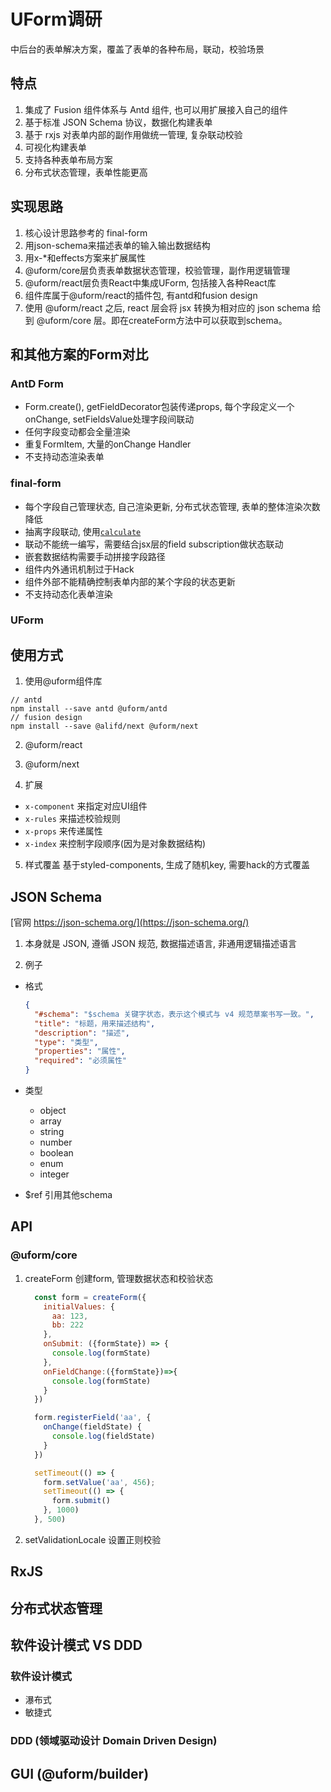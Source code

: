 # UForm调研

中后台的表单解决方案，覆盖了表单的各种布局，联动，校验场景

## 特点

1. 集成了 Fusion 组件体系与 Antd 组件, 也可以用扩展接入自己的组件
2. 基于标准 JSON Schema 协议，数据化构建表单
3. 基于 rxjs 对表单内部的副作用做统一管理, 复杂联动校验
4. 可视化构建表单
5. 支持各种表单布局方案
6. 分布式状态管理，表单性能更高

## 实现思路

1. 核心设计思路参考的 final-form
2. 用json-schema来描述表单的输入输出数据结构
3. 用x-*和effects方案来扩展属性
4. @uform/core层负责表单数据状态管理，校验管理，副作用逻辑管理
5. @uform/react层负责React中集成UForm, 包括接入各种React库
6. 组件库属于@uform/react的插件包, 有antd和fusion design
7. 使用 @uform/react 之后, react 层会将 jsx 转换为相对应的 json schema 给到 @uform/core 层。即在createForm方法中可以获取到schema。

## 和其他方案的Form对比

### AntD Form

  + Form.create(), getFieldDecorator包装传递props, 每个字段定义一个onChange, setFieldsValue处理字段间联动
  + 任何字段变动都会全量渲染
  + 重复FormItem, 大量的onChange Handler
  + 不支持动态渲染表单

### final-form

  + 每个字段自己管理状态, 自己渲染更新, 分布式状态管理, 表单的整体渲染次数降低
  + 抽离字段联动, 使用[`calculate`](https://github.com/final-form/final-form-calculate)
  + 联动不能统一编写，需要结合jsx层的field subscription做状态联动
  + 嵌套数据结构需要手动拼接字段路径
  + 组件内外通讯机制过于Hack
  + 组件外部不能精确控制表单内部的某个字段的状态更新
  + 不支持动态化表单渲染

### UForm

## 使用方式

1. 使用@uform组件库

  ```npm
  // antd
  npm install --save antd @uform/antd
  // fusion design
  npm install --save @alifd/next @uform/next
  ```

2. @uform/react

3. @uform/next

4. 扩展

  + `x-component` 来指定对应UI组件
  + `x-rules` 来描述校验规则
  + `x-props` 来传递属性
  + `x-index` 来控制字段顺序(因为是对象数据结构)

5. 样式覆盖
  基于styled-components, 生成了随机key, 需要hack的方式覆盖

## JSON Schema

  [官网 https://json-schema.org/](https://json-schema.org/)

1. 本身就是 JSON, 遵循 JSON 规范, 数据描述语言, 非通用逻辑描述语言

2. 例子

+ 格式

    ```json
    {
      "#schema": "$schema 关键字状态，表示这个模式与 v4 规范草案书写一致。",
      "title": "标题，用来描述结构",
      "description": "描述",
      "type": "类型",
      "properties": "属性",
      "required": "必须属性"
    }
    ```

+ 类型
  
  + object
  + array
  + string
  + number
  + boolean
  + enum
  + integer
  
+ $ref 引用其他schema

## API

### @uform/core

1. createForm 创建form, 管理数据状态和校验状态
    ```js
      const form = createForm({
        initialValues: {
          aa: 123,
          bb: 222
        },
        onSubmit: ({formState}) => {
          console.log(formState)
        },
        onFieldChange:({formState})=>{
          console.log(formState)
        }
      })

      form.registerField('aa', {
        onChange(fieldState) {
          console.log(fieldState)
        }
      })

      setTimeout(() => {
        form.setValue('aa', 456);
        setTimeout(() => {
          form.submit()
        }, 1000)
      }, 500)
    ```

2. setValidationLocale 设置正则校验

## RxJS

## 分布式状态管理

## 软件设计模式 VS DDD

### 软件设计模式

+ 瀑布式
+ 敏捷式

### DDD (领域驱动设计 Domain Driven Design)

## GUI (@uform/builder)
